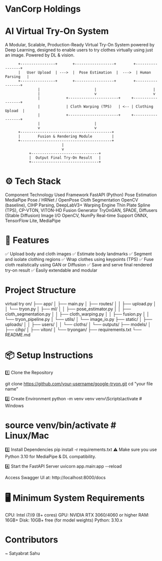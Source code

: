 # VanCorp Holdings

# AI Virtual Try-On System

A Modular, Scalable, Production-Ready Virtual Try-On System powered by Deep Learning, designed to enable users to try clothes virtually using just an image. Powered by DL & vision.

          +----------------+       +------------------+        +-----------------+
          |   User Upload  | --->  |  Pose Estimation  |  --->  | Human Parsing   |
          +----------------+       +------------------+        +-----------------+
                   |                         |                          |
                   |                         v                          v
                   |            +-----------------------+     +------------------+
                   |            | Cloth Warping (TPS)   | <-- | Clothing Upload  |
                   |            +-----------------------+     +------------------+
                   |                         |
                   v                         v
          +------------------------------------------+
          |        Fusion & Rendering Module         |
          +------------------------------------------+
                              |
                              v
               +-------------------------------+
               |  Output Final Try-On Result   |
               +-------------------------------+

# ⚙️ Tech Stack
Component              	Technology Used
Framework             	FastAPI (Python)
Pose Estimation	        MediaPipe Pose / HRNet / OpenPose
Cloth Segmentation	    OpenCV (baseline), CIHP Parsing, DeepLabV3+
Warping Engine	        Thin Plate Spline (TPS), CP-VTON, VITON-HD
Fusion Generator	      TryOnGAN, SPADE, Diffusers (Stable Diffusion)
Image I/O	              OpenCV, NumPy
Real-time Support	      ONNX, TensorFlow Lite, MediaPipe

# 🚀 Features
✅ Upload body and cloth images
✅ Estimate body landmarks
✅ Segment and isolate clothing regions
✅ Wrap clothes using keypoints (TPS)
✅ Fuse cloth realistically using GAN or Diffusion
✅ Save and serve final rendered try-on result
✅ Easily extendable and modular

# Project Structure

virtual try on/
├── app/
│   ├── main.py
│   ├── routes/
│   │   ├── upload.py
│   │   └── tryon.py
│   ├── ml/
│   │   ├── pose_estimator.py
│   │   ├── cloth_segmentation.py
│   │   ├── cloth_warping.py
│   │   ├── fusion.py
│   │   └── tryon_pipeline.py
│   └── utils/
│       └── image_io.py
├── static/
│   ├── uploads/
│   │   ├── users/
│   │   └── cloths/
│   └── outputs/
├── models/
│   ├── cihp/
│   ├── viton/
│   └── tryongan/
├── requirements.txt
└── README.md

# 📦 Setup Instructions

1️⃣ Clone the Repository

git clone https://github.com/your-username/google-tryon.git
cd "your file name" 

2️⃣ Create Environment
python -m venv venv
venv\Scripts\activate  # Windows
# source venv/bin/activate  # Linux/Mac

3️⃣ Install Dependencies
pip install -r requirements.txt
⚠️ Make sure you use Python 3.10 for MediaPipe & DL compatibility.

4️⃣ Start the FastAPI Server
uvicorn app.main:app --reload

Access Swagger UI at: http://localhost:8000/docs

# 🖥️ Minimum System Requirements

CPU: Intel i7/i9 (8+ cores)
GPU: NVIDIA RTX 3060/4060 or higher
RAM: 16GB+
Disk: 10GB+ free (for model weights)
Python: 3.10.x

# Contributors
~ Satyabrat Sahu
